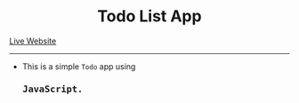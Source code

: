 <h1 align="center">Todo List App</h1>

[Live Website](https://iamaftabjamil.github.io/Todo-App/)

---

- This is a simple <code>Todo</code> app using  <h3><kbd> __JavaScript__.</kbd></h3>